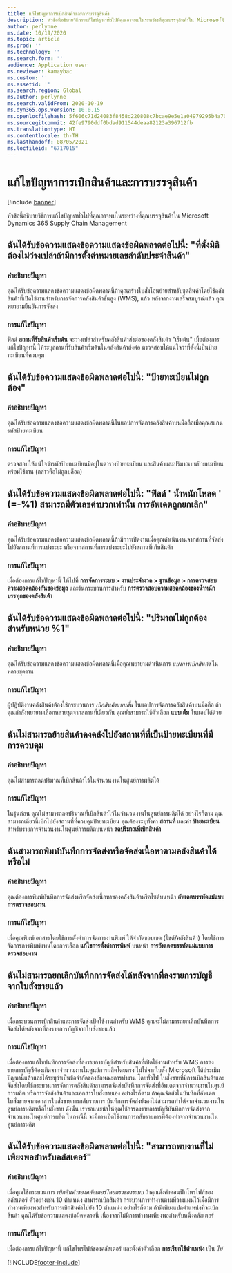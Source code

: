 ```yaml
---
title: แก้ไขปัญหาการเบิกสินค้าและการบรรจุสินค้า
description: หัวข้อนี้อธิบายวิธีการแก้ไขปัญหาทั่วไปที่คุณอาจพบในระหว่างที่คุณบรรจุสินค้าใน Microsoft Dynamics 365 Supply Chain Management
author: perlynne
ms.date: 10/19/2020
ms.topic: article
ms.prod: ''
ms.technology: ''
ms.search.form: ''
audience: Application user
ms.reviewer: kamaybac
ms.custom: ''
ms.assetid: ''
ms.search.region: Global
ms.author: perlynne
ms.search.validFrom: 2020-10-19
ms.dyn365.ops.version: 10.0.15
ms.openlocfilehash: 5f606c71d24083f8458d220808c7bcae9e5e1a04979295b4a7059ace000f83d1
ms.sourcegitcommit: 42fe9790ddf0bdad911544deaa82123a396712fb
ms.translationtype: HT
ms.contentlocale: th-TH
ms.lasthandoff: 08/05/2021
ms.locfileid: "6717015"
---
```

# <a name="troubleshoot-picking-and-packing"></a>แก้ไขปัญหาการเบิกสินค้าและการบรรจุสินค้า

[!include [banner](../includes/banner.md)]

หัวข้อนี้อธิบายวิธีการแก้ไขปัญหาทั่วไปที่คุณอาจพบในระหว่างที่คุณบรรจุสินค้าใน Microsoft Dynamics 365 Supply Chain Management

## <a name="i-receive-the-following-error-message-dimension-location-cant-be-left-blank-if-dimension-serial-number-is-set"></a>ฉันได้รับข้อความแสดงข้อความแสดงข้อผิดพลาดต่อไปนี้: "ที่ตั้งมิติต้องไม่ว่างเปล่าถ้ามีการตั้งค่าหมายเลขลำดับประจำสินค้า"

### <a name="issue-description"></a>คำอธิบายปัญหา

คุณได้รับข้อความแสดงข้อความแสดงข้อผิดพลาดนี้ถ้าคุณสร้างใบสั่งโอนย้ายสำหรับชุดสินค้าโดยใช้คลังสินค้าที่เปิดใช้งานสำหรับการจัดการคลังสินค้าขั้นสูง (WMS), แล้ว หลังจากงานเสร็จสมบูรณ์แล้ว คุณพยายามยืนยันการจัดส่ง

### <a name="issue-resolution"></a>การแก้ไขปัญหา

ฟิลด์ **สถานที่รับสินค้าเริ่มต้น** จะว่างเปล่าสำหรับคลังสินค้าส่งต่อของคลังสินค้า "เริ่มต้น" เมื่อต้องการแก้ไขปัญหานี้ ให้ระบุสถานที่รับสินค้าเริ่มต้นในคลังสินค้าส่งต่อ ตรวจสอบให้แน่ใจว่าที่ตั้งนี้เป็นป้ายทะเบียนที่ควบคุม

## <a name="i-receive-the-following-error-message-invalid-license-plate"></a>ฉันได้รับข้อความแสดงข้อผิดพลาดต่อไปนี้: "ป้ายทะเบียนไม่ถูกต้อง"

### <a name="issue-description"></a>คำอธิบายปัญหา

คุณได้รับข้อความแสดงข้อความแสดงข้อผิดพลาดนี้ในแอปการจัดการคลังสินค้าบนมือถือเมื่อคุณสแกนรหัสป้ายทะเบียน

### <a name="issue-resolution"></a>การแก้ไขปัญหา

ตรวจสอบให้แน่ใจว่ารหัสป้ายทะเบียนมีอยู่ในตารางป้ายทะเบียน และสินค้าและปริมาณบนป้ายทะเบียนพร้อมใช้งาน (กล่าวคือไม่ถูกบล็อค)

## <a name="i-receive-the-following-error-message-field-load-weight-1-can-only-contain-positive-numbers-update-has-been-canceled"></a>ฉันได้รับข้อความแสดงข้อผิดพลาดต่อไปนี้: "ฟิลด์ ' น้ำหนักโหลด ' (=-%1) สามารถมีตัวเลขค่าบวกเท่านั้น การอัพเดตถูกยกเลิก"

### <a name="issue-description"></a>คำอธิบายปัญหา

คุณได้รับข้อความแสดงข้อความแสดงข้อผิดพลาดนี้ถ้ามีการเปิดงานเมื่อคุณดำเนินงานจากสถานที่จัดส่งไปยังสถานที่การแบ่งระยะ หรือจากสถานที่การแบ่งระยะไปยังสถานที่เก็บสินค้า

### <a name="issue-resolution"></a>การแก้ไขปัญหา

เมื่อต้องการแก้ไขปัญหานี้ ให้ไปที่ **การจัดการระบบ \> งานประจำงวด \> ฐานข้อมูล \> การตรวจสอบความสอดคล้องกันของข้อมูล** และรันกระบวนการสำหรับ **การตรวจสอบความสอดคล้องของน้ำหนักบรรทุกของคลังสินค้า**

## <a name="i-receive-the-following-error-message-the-quantity-is-not-valid-for-unit-1"></a>ฉันได้รับข้อความแสดงข้อผิดพลาดต่อไปนี้: "ปริมาณไม่ถูกต้องสำหรับหน่วย %1"

### <a name="issue-description"></a>คำอธิบายปัญหา

คุณได้รับข้อความแสดงข้อความแสดงข้อผิดพลาดนี้เมื่อคุณพยายามดำเนินการ *แบ่งการเบิกสินค้า* ในหลายชุดงาน

### <a name="issue-resolution"></a>การแก้ไขปัญหา

ผู้ปฏิบัติงานคลังสินค้าต้องใช้กระบวนการ *เบิกสินค้าแบบสั้น* ในแอปการจัดการคลังสินค้าบนมือถือ ถ้าคุณกำลังพยายามเลือกหลายชุดจากสถานที่เดียวกัน คุณยังสามารถใช้ตัวเลือก **แบบเต็ม** ในแอปได้ด้วย

## <a name="i-cant-move-inventory-to-a-location-that-is-license-platecontrolled"></a>ฉันไม่สามารถย้ายสินค้าคงคลังไปยังสถานที่ที่เป็นป้ายทะเบียนที่มีการควบคุม

### <a name="issue-description"></a>คำอธิบายปัญหา

คุณไม่สามารถลดปริมาณที่เบิกสินค้าไว้ในจำนวนงานในศูนย์การผลิตได้

### <a name="issue-resolution"></a>การแก้ไขปัญหา

ในรุ่นก่อน คุณไม่สามารถลดปริมาณที่เบิกสินค้าไว้ในจำนวนงานในศูนย์การผลิตได้ อย่างไรก็ตาม คุณสามารถเดี๋ยวนี้เบิกไปยังสถานที่ที่ควบคุมป้ายทะเบียน คุณต้องระบุทั้งค่า **สถานที่** และค่า **ป้ายทะเบียน** สำหรับรายการจำนวนงานในศูนย์การผลิตบนหน้า **ลดปริมาณที่เบิกสินค้า**

## <a name="can-i-print-a-delivery-note-or-packing-content-by-warehouse"></a>ฉันสามารถพิมพ์บันทึกการจัดส่งหรือจัดส่งเนื้อหาตามคลังสินค้าได้หรือไม่

### <a name="issue-description"></a>คำอธิบายปัญหา

คุณต้องการพิมพ์บันทึกการจัดส่งหรือจัดส่งเนื้อหาของคลังสินค้าหรือไซต์บนหน้า **อัพเดตบรรทัดแม่แบบการตรวจสอบงาน**

### <a name="issue-resolution"></a>การแก้ไขปัญหา

เมื่อคุณพิมพ์เอกสารโดยใช้การตั้งค่าการจัดการงานพิมพ์ ให้จำกัดขอบเขต (ไซต์/คลังสินค้า) โดยใช้การจัดการการพิมพ์แทนโดยการเลือก **แก้ไขการตั้งค่าการพิมพ์** บนหน้า **การอัพเดตบรรทัดแม่แบบการตรวจสอบงาน**

## <a name="i-cant-cancel-a-packing-slip-after-its-posted-from-a-sales-order"></a>ฉันไม่สามารถยกเลิกบันทึกการจัดส่งได้หลังจากที่ลงรายการบัญชีจากใบสั่งขายแล้ว

### <a name="issue-description"></a>คำอธิบายปัญหา

เมื่อกระบวนการเบิกสินค้าและการจัดส่งเปิดใช้งานสำหรับ WMS คุณจะไม่สามารถยกเลิกบันทึกการจัดส่งได้หลังจากที่ลงรายการบัญชีจากใบสั่งขายแล้ว

### <a name="issue-resolution"></a>การแก้ไขปัญหา

เมื่อต้องการแก้ไขบันทึกการจัดส่งที่ลงรายการบัญชีสำหรับสินค้าที่เปิดใช้งานสำหรับ WMS การลงรายการบัญชีต้องเกิดจากจำนวนงานในศูนย์การผลิตโดยตรง ไม่ใช่จากใบสั่ง Microsoft ได้ประเมินปัญหานี้แล้วและได้ระบุว่าเป็นข้อจำกัดของลักษณะการทำงาน โดยทั่วไป ใบสั่งขายที่มีการเบิกสินค้าและจัดส่งโดยใช้กระบวนการจัดการคลังสินค้าสามารถจัดส่งบันทึกการจัดส่งที่อัพเดตจากจำนวนงานในศูนย์การผลิต หรือการจัดส่งสินค้าและเอกสารใบสั่งขายเอง อย่างไรก็ตาม ถ้าคุณจัดส่งในบันทึกที่อัพเดตใบสั่งขายจากเอกสารใบสั่งขายการกลับรายการ บันทึกการจัดส่งยังคงไม่สามารถทำได้จากจำนวนงานในศูนย์การผลิตหรือใบสั่งขาย ดังนั้น เราขอแนะนำให้คุณใช้การลงรายการบัญชีบันทึกการจัดส่งจากจำนวนงานในศูนย์การผลิต ในกรณีนี้ จะมีการเปิดใช้งานการกลับรายการที่ต้องทำจากจำนวนงานในศูนย์การผลิต

## <a name="i-receive-the-following-error-message-not-enough-work-can-be-found-for-cluster"></a>ฉันได้รับข้อความแสดงข้อผิดพลาดต่อไปนี้: "สามารถพบงานที่ไม่เพียงพอสำหรับคลัสเตอร์"

### <a name="issue-description"></a>คำอธิบายปัญหา

เมื่อคุณใช้กระบวนการ *เบิกสินค้าของคลัสเตอร์โดยตรงของระบบ* ถ้าคุณตั้งค่าคอนฟิกโพรไฟล์ของคลัสเตอร์ ตัวอย่างเช่น 10 ตำแหน่ง สามารถเบิกสินค้า กระบวนการทำงานตามที่วางแผนไว้เมื่อมีการทำงานเพียงพอสำหรับการเบิกสินค้าไปยัง 10 ตำแหน่ง อย่างไรก็ตาม ถ้ามีเพียงแปดตำแหน่งที่จะเบิกสินค้า คุณได้รับข้อความแสดงข้อผิดพลาดนี้ เนื่องจากไม่มีการทำงานเพียงพอสำหรับหนึ่งคลัสเตอร์

### <a name="issue-resolution"></a>การแก้ไขปัญหา

เมื่อต้องการแก้ไขปัญหานี้ แก้ไขโพรไฟล์ของคลัสเตอร์ และตั้งค่าตัวเลือก **การเรียกใช้ตำแหน่ง** เป็น *ไม่*


[!INCLUDE[footer-include](../../includes/footer-banner.md)]